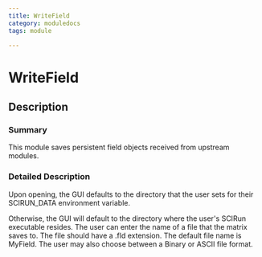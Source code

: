 ```yaml
---
title: WriteField
category: moduledocs
tags: module

---
```


# WriteField

## Description

### Summary

This module saves persistent field objects received from upstream modules.

### Detailed Description

Upon opening, the GUI defaults to the directory that the user sets for their SCIRUN_DATA environment variable. 

Otherwise, the GUI will default to the directory where the user's SCIRun executable resides. The user can enter the name of a file that the matrix saves to. The file should have a .fld extension. The default file name is MyField. The user may also choose between a Binary or ASCII file format.


